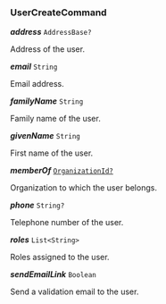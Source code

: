 

### UserCreateCommand





  
<article>

***address*** `AddressBase?` 

Address of the user.

</article>
<article>

***email*** `String` 

Email address.

</article>
<article>

***familyName*** `String` 

Family name of the user.

</article>
<article>

***givenName*** `String` 

First name of the user.

</article>
<article>

***memberOf*** [`OrganizationId?`](/storybook/organization-model--page#organizationid) 

Organization to which the user belongs.

</article>
<article>

***phone*** `String?` 

Telephone number of the user.

</article>
<article>

***roles*** `List<String>` 

Roles assigned to the user.

</article>
<article>

***sendEmailLink*** `Boolean` 

Send a validation email to the user.

</article>

